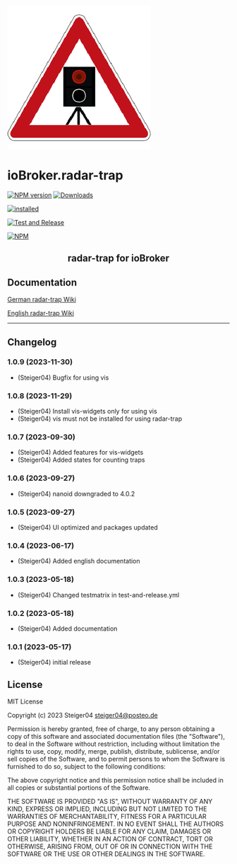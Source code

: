 ![Logo](admin/radar-trap.png)

# ioBroker.radar-trap

[![NPM version](http://img.shields.io/npm/v/iobroker.radar-trap.svg)](https://www.npmjs.com/package/radar-trap)
[![Downloads](https://img.shields.io/npm/dm/iobroker.radar-trap.svg)](https://www.npmjs.com/package/iobroker.radar-trap)

<!-- [![stable](http://iobroker.live/badges/radar-trap-stable.svg)](http://iobroker.live/badges/radar-trap-stable.svg) -->

[![installed](http://iobroker.live/badges/radar-trap-installed.svg)](http://iobroker.live/badges/radar-trap-installed.svg)

<!-- [![Known Vulnerabilities](https://snyk.io/test/github/steiger04/ioBroker.radar-trap/badge.svg)](https://snyk.io/test/github/steiger04/ioBroker.radar-trap) -->
[![Test and Release](https://github.com/Steiger04/ioBroker.radar-trap/actions/workflows/test-and-release.yml/badge.svg)](https://github.com/Steiger04/ioBroker.radar-trap/actions/workflows/test-and-release.yml)

[![NPM](https://nodei.co/npm/iobroker.radar-trap.png?downloads=true)](https://nodei.co/npm/iobroker.radar-trap/)


<h2 align="center">radar-trap for ioBroker</h2>

## Documentation
[German radar-trap Wiki](https://github.com/Steiger04/ioBroker.radar-trap/wiki/radar-trap-Adapter-(deutsch))

[English radar-trap Wiki](https://github.com/Steiger04/ioBroker.radar-trap/wiki/radar-trap-Adapter-(english))

---

## Changelog
<!--
	Placeholder for next versions:
	### __WORK IN PROGRESS__
-->
### 1.0.9 (2023-11-30)
* (Steiger04) Bugfix for using vis

### 1.0.8 (2023-11-29)
* (Steiger04) Install vis-widgets only for using vis
* (Steiger04) vis must not be installed for using radar-trap

### 1.0.7 (2023-09-30)
* (Steiger04) Added features for vis-widgets
* (Steiger04) Added states for counting traps

### 1.0.6 (2023-09-27)
* (Steiger04) nanoid downgraded to 4.0.2

### 1.0.5 (2023-09-27)
* (Steiger04) UI optimized and packages updated

### 1.0.4 (2023-06-17)
* (Steiger04) Added english documentation

### 1.0.3 (2023-05-18)
* (Steiger04) Changed testmatrix in test-and-release.yml

### 1.0.2 (2023-05-18)
* (Steiger04) Added documentation

### 1.0.1 (2023-05-17)
* (Steiger04) initial release

## License

MIT License

Copyright (c) 2023 Steiger04 <steiger04@posteo.de>

Permission is hereby granted, free of charge, to any person obtaining a copy
of this software and associated documentation files (the "Software"), to deal
in the Software without restriction, including without limitation the rights
to use, copy, modify, merge, publish, distribute, sublicense, and/or sell
copies of the Software, and to permit persons to whom the Software is
furnished to do so, subject to the following conditions:

The above copyright notice and this permission notice shall be included in all
copies or substantial portions of the Software.

THE SOFTWARE IS PROVIDED "AS IS", WITHOUT WARRANTY OF ANY KIND, EXPRESS OR
IMPLIED, INCLUDING BUT NOT LIMITED TO THE WARRANTIES OF MERCHANTABILITY,
FITNESS FOR A PARTICULAR PURPOSE AND NONINFRINGEMENT. IN NO EVENT SHALL THE
AUTHORS OR COPYRIGHT HOLDERS BE LIABLE FOR ANY CLAIM, DAMAGES OR OTHER
LIABILITY, WHETHER IN AN ACTION OF CONTRACT, TORT OR OTHERWISE, ARISING FROM,
OUT OF OR IN CONNECTION WITH THE SOFTWARE OR THE USE OR OTHER DEALINGS IN THE
SOFTWARE.